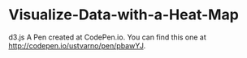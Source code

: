 # Visualize-Data-with-a-Heat-Map

d3.js
A Pen created at CodePen.io. You can find this one at http://codepen.io/ustvarno/pen/pbawYJ.

